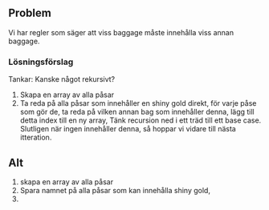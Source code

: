 ## Problem

Vi har regler som säger att viss baggage måste innehålla viss annan baggage.

### Lösningsförslag

Tankar: Kanske något rekursivt?

1. Skapa en array av alla påsar
2. Ta reda på alla påsar som innehåller en shiny gold direkt, för varje påse som gör de, ta reda på vilken annan bag som innehåller denna, lägg till detta index till en ny array, Tänk recursion ned i ett träd till ett base case. Slutligen när ingen innehåller denna, så hoppar vi vidare till nästa itteration.

## Alt

1. skapa en array av alla påsar
2. Spara namnet på alla påsar som kan innehålla shiny gold,
3.
